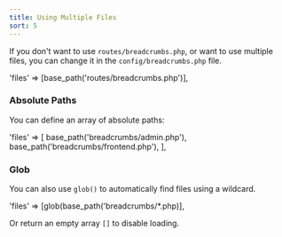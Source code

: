 ```yaml
---
title: Using Multiple Files
sort: 5
---
```


If you don't want to use `routes/breadcrumbs.php`, or want to use multiple files, you can change it in the `config/breadcrumbs.php` file.

<x-code lang="php">'files' => [base_path('routes/breadcrumbs.php')],</x-code>

### Absolute Paths
You can define an array of absolute paths:

<x-code lang="php">
'files' => [
    base_path('breadcrumbs/admin.php'),
    base_path('breadcrumbs/frontend.php'),
],
</x-code>

### Glob
You can also use `glob()` to automatically find files using a wildcard.

<x-code lang="php">'files' => [glob(base_path('breadcrumbs/*.php)],</x-code>

Or return an empty array `[]` to disable loading.
